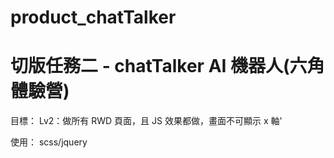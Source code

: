 # product_chatTalker
# 切版任務二 - chatTalker AI 機器人(六角體驗營)

目標：
Lv2：做所有 RWD 頁面，且 JS 效果都做，畫面不可顯示 x 軸'

使用：
scss/jquery
